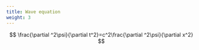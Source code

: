 ```yaml
---
title: Wave equation
weight: 3
---
```

$$
\frac{\partial ^2\psi}{\partial t^2}=c^2\frac{\partial ^2\psi}{\partial x^2}
$$